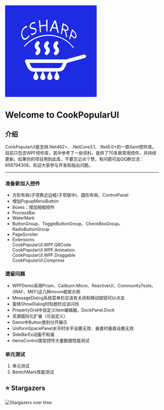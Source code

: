 [![Fork me on Gitee](Demos/CookPopularControl.WPFDemo/Assets/CookCSharp.png)](https://gitee.com/cook-csharp/CookPopularControl)

# Welcome to CookPopularUI 

## **介绍**
CookPopularUI是支持.Net462+、.NetCore3.1、.Net6.0+的一款Xaml控件库。目前只包含WPF控件库，其中参考了一些资料，提供了70多款常用控件，并持续更新。如果你的项目用到此库，不要忘记点个赞，有问题可加QQ群交流：658794308，欢迎大家参与开发和指出问题。
***

### 准备新加入控件
- 方形布局(子项靠近边框/子项居中)、圆形布局、ControlPanel
- 增加PopupMenuButton
- Boxes：增加相框控件
- ProcessBar
- WaterMark
- ButtonGroup、ToggleButtonGroup、CheckBoxGroup、RadioButtonGroup
- PageScroller
- Extensions <br />
  CookPopularUI.WPF.QRCode <br />
  CookPopularUI.WPF.Animation <br />
  CookPopularUI.WPF.Draggable <br />
  CookPopularUI.Compress <br />


### 遗留问题
- WPFDemo采用Prism、Caliburn.Micro、ReactiveUI、CommunityTools、(WAF、MEF)这几种mvvm框架示例
- MessageDialog系统菜单栏应该有关闭和移动按钮可以点击
- 窗体ShowDialog时标题栏应该闪烁
- PropertyGrid中自定义Item编辑器，DockPanel.Dock
- 资源国际化扩展（可自定义）
- Demo中Button类别分开展示
- UniformSpacePanel水平时水平设置无效、垂直时垂直设置无效
- SideBarEx动画不和谐
- ItemsControl类型控件大量数据性能测试


### 单元测试
1. 单元测试
2. BentchMark性能测试


## ⭐️ Stargazers

<img src="https://starchart.cc/CookCSharp/CookPopularUI.svg" alt="Stargazers over time" style="max-width: 100%">


<!-- ## 🏆 Forkers

<img src="https://forkchart.cc/CookCSharp/CookPopularUI.svg" alt="Fork over time" style="max-width: 100%"> -->